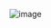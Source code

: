 ![image](https://user-images.githubusercontent.com/43515480/236622109-33224675-f133-4750-9d53-d853e0c5b0ef.png)
